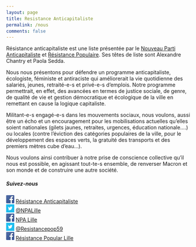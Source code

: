 ```yaml
---
layout: page
title: Resistance Anticapitaliste
permalink: /nous
comments: false
---
```


<div class="row justify-content-between">
<div class="col-md-8 pr-5">
<p>Résistance anticapitaliste est une liste présentée par le <a href="http://fb.me/npalille" target="_blank">Nouveau Parti Anticapitaliste</a> et <a href="http//fb.me/resistancepop59" target="_blank">Résistance Populaire</a>. Ses têtes de liste sont Alexandre Chantry et Paola Sedda.</p>

<p>Nous nous présentons pour défendre un programme anticapitaliste, écologiste, féministe et antiraciste qui améliorerait la vie quotidienne des salariés, jeunes, retraité-e-s et privé-e-s d’emplois. Notre programme permettrait, en effet, des avancées en termes de justice sociale, de genre, de qualité de vie et gestion démocratique et écologique de la ville en remettant en cause la logique capitaliste.</p>

<p>Militant-e-s engagé-e-s dans les mouvements sociaux, nous voulons, aussi être un écho et un encouragement pour les mobilisations actuelles qu’elles soient nationales (gilets jaunes, retraites, urgences, éducation nationale….) ou locales (contre l’éviction des catégories populaires de la ville, pour le développement des espaces verts, la gratuité des transports et des premiers mètres cube d’eau…).</p>

<p>Nous voulons ainsi contribuer à notre prise de conscience collective qu’il nous est possible, en agissant tout-te-s ensemble, de renverser Macron et son monde et de construire une autre société.</p>

</div>

<div class="col-md-4">
<div class="sticky-top sticky-top-80">
	<h5>Suivez-nous</h5>
	<img src="/assets/images/fb-small.jpg">&nbsp;<a href="http://fb.me/resistanceanticapitaliste" target="_blank">Résistance Anticapitaliste</a><br/>
	<img src="/assets/images/tw-small.jpg">&nbsp;<a href="http://twitter.com/@NPALille" target="_blank">@NPALille</a><br/>
	<img src="/assets/images/fb-small.jpg">&nbsp;<a href="http://fb.me/npalille" target="_blank">NPA Lille</a><br/>
	<img src="/assets/images/tw-small.jpg">&nbsp;<a href="http://twitter.com/@Resistancepop59" target="_blank">@Resistancepop59</a><br/>
	<img src="/assets/images/fb-small.jpg">&nbsp;<a href="http://fb.me/resistancepop59" target="_blank">Résistance Popular Lille</a><br/>
</div>
</div>
</div>
